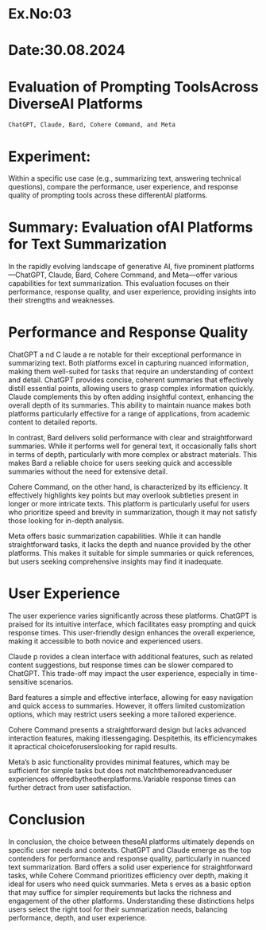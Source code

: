 # Ex.No:03 
# Date:30.08.2024

# Evaluation of Prompting ToolsAcross DiverseAI Platforms 
    ChatGPT, Claude, Bard, Cohere Command, and Meta 

# Experiment: 
Within a specific use case (e.g., summarizing text, answering technical questions), compare the performance, user experience, and response quality of prompting tools across these differentAI platforms. 

# Summary: Evaluation ofAI Platforms for Text Summarization

In the rapidly evolving landscape of generative AI, five prominent platforms—ChatGPT, Claude, Bard, Cohere Command, and Meta—offer various capabilities for text summarization. This evaluation focuses on their performance, response quality, and user experience, providing insights into their strengths and weaknesses. 

# Performance and Response Quality 
ChatGPT a nd C laude a re notable for their exceptional performance in summarizing text. Both platforms excel in capturing nuanced information, making them well-suited for tasks that require an understanding of context and detail. ChatGPT provides concise, coherent summaries that effectively distill essential points, allowing users to grasp complex information quickly. Claude complements this by often adding insightful context, enhancing the overall depth of its summaries. This ability to maintain nuance makes both platforms particularly effective for a range of applications, from academic content to detailed reports. 

In contrast,  Bard  delivers solid performance with clear and straightforward summaries. While it performs well for general text, it occasionally falls short in terms of depth, particularly with more complex or abstract materials. This makes Bard a reliable choice for users seeking quick and accessible summaries without the need for extensive detail. 

Cohere Command, on the other hand, is characterized by its efficiency. It effectively highlights key points but may overlook subtleties present in longer or more intricate texts. This platform is particularly useful for users who prioritize speed and brevity in summarization, though it may not satisfy those looking for in-depth analysis. 

Meta offers basic summarization capabilities. While it can handle straightforward tasks, it lacks the depth and nuance provided by the other platforms. This makes it suitable for simple summaries or quick references, but users seeking comprehensive insights may find it inadequate. 

# User Experience

The user experience varies significantly across these platforms.  ChatGPT  is praised for its intuitive interface, which facilitates easy prompting and quick response times. This user-friendly design enhances the overall experience, making it accessible to both novice and experienced users. 

Claude p rovides a clean interface with additional features, such as related content suggestions, but response times can be slower compared to ChatGPT. This trade-off may impact the user experience, especially in time-sensitive scenarios. 

Bard  features a simple and effective interface, allowing for easy navigation and quick access to summaries. However, it offers limited customization options, which may restrict users seeking a more tailored experience. 

Cohere Command  presents a straightforward design but lacks advanced interaction features, making itlessengaging. Despitethis, its efficiencymakes it apractical choiceforuserslooking for rapid results. 

Meta’s b asic functionality provides minimal features, which may be sufficient for simple tasks but does not matchthemoreadvanceduser experiences offeredbytheotherplatforms.Variable response times can further detract from user satisfaction. 

# Conclusion

In conclusion, the choice between theseAI platforms ultimately depends on specific user needs and contexts.  ChatGPT  and  Claude  emerge as the top contenders for performance and response quality, particularly in nuanced text summarization.  Bard  offers a solid user experience for straightforward tasks, while  Cohere Command  prioritizes efficiency over depth, making it ideal for users who need quick summaries.  Meta s erves as a basic option that may suffice for simpler requirements but lacks the richness and engagement of the other platforms. Understanding these distinctions helps users select the right tool for their summarization needs, balancing performance, depth, and user experience. 
